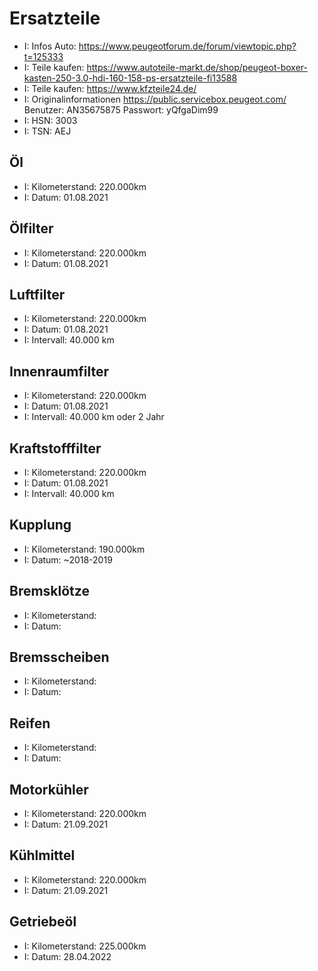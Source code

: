 # Ersatzteile

- I: Infos Auto: https://www.peugeotforum.de/forum/viewtopic.php?t=125333 
- I: Teile kaufen: https://www.autoteile-markt.de/shop/peugeot-boxer-kasten-250-3.0-hdi-160-158-ps-ersatzteile-fi13588
- I: Teile kaufen: https://www.kfzteile24.de/
- I: Originalinformationen https://public.servicebox.peugeot.com/ Benutzer: AN35675875 Passwort: yQfgaDim99
- I: HSN: 3003
- I: TSN: AEJ

## Öl
- I: Kilometerstand: 220.000km
- I: Datum: 01.08.2021

## Ölfilter
- I: Kilometerstand: 220.000km 
- I: Datum: 01.08.2021

## Luftfilter
- I: Kilometerstand: 220.000km
- I: Datum: 01.08.2021
- I: Intervall: 40.000 km

## Innenraumfilter
- I: Kilometerstand: 220.000km
- I: Datum: 01.08.2021
- I: Intervall: 40.000 km oder 2 Jahr

## Kraftstofffilter
- I: Kilometerstand: 220.000km
- I: Datum: 01.08.2021 
- I: Intervall: 40.000 km

## Kupplung
- I: Kilometerstand: 190.000km 
- I: Datum: ~2018-2019

## Bremsklötze
- I: Kilometerstand: 
- I: Datum:

## Bremsscheiben
- I: Kilometerstand: 
- I: Datum:

## Reifen
- I: Kilometerstand: 
- I: Datum:

## Motorkühler
- I: Kilometerstand: 220.000km
- I: Datum: 21.09.2021

## Kühlmittel
- I: Kilometerstand: 220.000km
- I: Datum: 21.09.2021

## Getriebeöl
- I: Kilometerstand: 225.000km
- I: Datum: 28.04.2022
